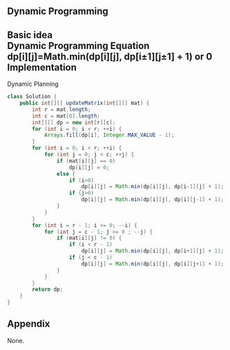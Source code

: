 **Dynamic Programming**  
---
**Basic idea**  
Dynamic Programming Equation  
dp[i][j]=Math.min(dp[i][j], dp[i±1][j±1] + 1) or 0  
Implementation
---
Dynamic Planning
```java
class Solution {
    public int[][] updateMatrix(int[][] mat) {
        int r = mat.length;
        int c = mat[0].length;
        int[][] dp = new int[r][c];
        for (int i = 0; i < r; ++i) {
            Arrays.fill(dp[i], Integer.MAX_VALUE - 1);
        }
        for (int i = 0; i < r; ++i) {
            for (int j = 0; j < c; ++j) {
                if (mat[i][j] == 0)
                    dp[i][j] = 0;
                else {
                    if (i>0)
                        dp[i][j] = Math.min(dp[i][j], dp[i-1][j] + 1);
                    if (j>0)
                        dp[i][j] = Math.min(dp[i][j], dp[i][j-1] + 1);
                }
            }
        }
        for (int i = r - 1; i >= 0; --i) {
            for (int j = c - 1; j >= 0 ; --j) {
                if (mat[i][j] != 0) {
                    if (i < r - 1)
                        dp[i][j] = Math.min(dp[i][j], dp[i+1][j] + 1);
                    if (j < c - 1)
                        dp[i][j] = Math.min(dp[i][j], dp[i][j+1] + 1);
                }
            }
        }
        return dp;
    }
}
```
**Appendix**
---
None.